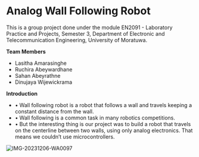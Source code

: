 # Analog Wall Following Robot
This is a group project done under the module EN2091 - Laboratory Practice and Projects, Semester 3, Department of Electronic and Telecommunication Engineering, University of Moratuwa. 


**Team Members**
  * Lasitha Amarasinghe
  * Ruchira Abeywardhane
  * Sahan Abeyrathne
  * Dinujaya Wijewickrama

**Introduction**

* • Wall following robot is a robot that follows a wall and travels keeping a constant distance from the wall. 
* • Wall following is a common task in many robotics competitions.
* • But the interesting thing is our project was to build a robot that travels on the centerline between two walls, using only analog electronics. That means we couldn’t use microcontrollers.

![IMG-20231206-WA0097](https://github.com/LasithaAmarasinghe/Analog-Wall-Follow-Robot/assets/106037441/241e426e-1c0c-4cf3-a58a-3e9705a20f41)

